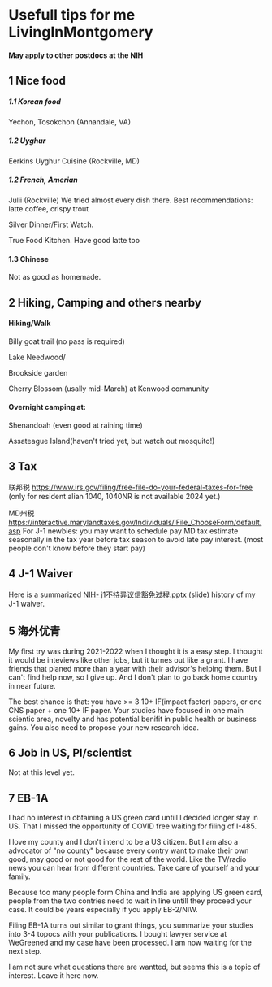 # Usefull tips for me LivingInMontgomery
#### May apply to other postdocs at the NIH

##   ##
##   ##


## 1 Nice food
##### 1.1 Korean food
Yechon, Tosokchon (Annandale, VA)

##### 1.2 Uyghur
Eerkins Uyghur Cuisine (Rockville, MD)

##### 1.2 French, Amerian
Julii (Rockville) We tried almost every dish there. Best recommendations: latte coffee, crispy trout

Silver Dinner/First Watch. 

True Food Kitchen. Have good latte too

#### 1.3 Chinese
Not as good as homemade.


##   ##
## 2 Hiking, Camping and others nearby

#### Hiking/Walk

Billy goat trail (no pass is required)

Lake Needwood/

Brookside garden

Cherry Blossom (usally mid-March) at Kenwood community


#### Overnight camping at: 
Shenandoah (even good at raining time)

Assateague Island(haven't tried yet, but watch out mosquito!)


##   ##
## 3 Tax
联邦税 https://www.irs.gov/filing/free-file-do-your-federal-taxes-for-free (only for resident alian 1040, 1040NR is not available 2024 yet.)

MD州税 https://interactive.marylandtaxes.gov/Individuals/iFile_ChooseForm/default.asp
  For J-1 newbies: you may want to schedule pay MD tax estimate seasonally in the tax year before tax season to avoid late pay interest. (most people don't know before they start pay)

##   ##
## 4 J-1 Waiver
Here is a summarized [NIH- j1不持异议信豁免过程.pptx](https://github.com/yeswzc/LivingInUS/files/14879724/NIH-.j1.pptx)
(slide) history of my J-1 waiver.

##   ##
## 5 海外优青
My first try was during 2021-2022 when I thought it is a easy step. I thought it would be inteviews like other jobs, but it turnes out like a grant. I have friends that planed more than a year with their advisor's helping them. But I can't find help now, so I give up. And I don't plan to go back home country in near future.


The best chance is that: you have >= 3 10+ IF(impact factor) papers, or one CNS paper + one 10+ IF paper. Your studies have focused in one main scientic area, novelty and has potential benifit in public health or business gains. You also need to propose your new research idea.

##   ##
## 6 Job in US, PI/scientist
Not at this level yet.

##   ##
## 7 EB-1A
I had no interest in obtaining a US green card untill I decided longer stay in US. That I missed the opportunity of COVID free waiting for filing of I-485.

I love my county and I don't intend to be a US citizen. But I am also a advocator of "no county" because every contry want to make their own good, may good or not good for the rest of the world. Like the TV/radio news you can hear from different countries. Take care of yourself and your family.

Because too many people form China and India are applying US green card, people from the two contries need to wait in line untill they proceed your case. It could be years especially if you apply EB-2/NIW.

Filing EB-1A turns out similar to grant things, you summarize your studies into 3-4 topocs with your publications. I bought lawyer service at WeGreened and my case have been processed. I am now waiting for the next step. 

I am not sure what questions there are wantted, but seems this is a topic of interest. Leave it here now.

##   ##



## 
